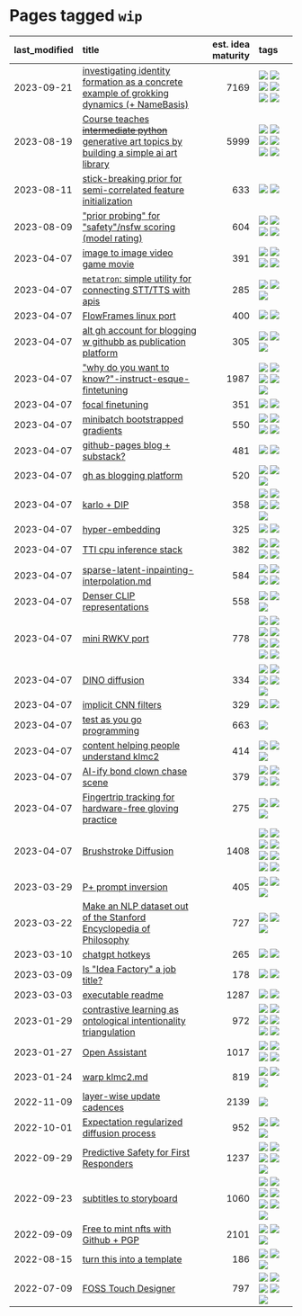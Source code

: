 # Pages tagged `wip`

|last_modified|title|est. idea maturity|tags
|:---|:---|---:|:---|
|2023-09-21|[investigating identity formation as a concrete example of grokking dynamics (+ NameBasis)](../identity_grokking_dynamics.md)|7169|[![](https://img.shields.io/badge/tag-alignment-b7fb0)](../tags/alignment.md) [![](https://img.shields.io/badge/tag-experimental-c4fb38)](../tags/experimental.md) [![](https://img.shields.io/badge/tag-interpretability-d548d8)](../tags/interpretability.md) [![](https://img.shields.io/badge/tag-publication-4db4d2)](../tags/publication.md) [![](https://img.shields.io/badge/tag-safety-f1c85)](../tags/safety.md) [![](https://img.shields.io/badge/tag-wip-6013c8)](../tags/wip.md)|
|2023-08-19|[Course teaches ~~intermediate python~~ generative art topics by building a simple ai art library](../Course_teaches_basic_python_by_building_a_simple_ai_art_library.md)|5999|[![](https://img.shields.io/badge/tag-curriculum-dad82b)](../tags/curriculum.md) [![](https://img.shields.io/badge/tag-education-5e378d)](../tags/education.md) [![](https://img.shields.io/badge/tag-from_issue-fe4dc)](../tags/from_issue.md) [![](https://img.shields.io/badge/tag-public_good-35d420)](../tags/public_good.md) [![](https://img.shields.io/badge/tag-publication-4db4d2)](../tags/publication.md) [![](https://img.shields.io/badge/tag-wip-6013c8)](../tags/wip.md)|
|2023-08-11|[stick-breaking prior for semi-correlated feature initialization](../stickbreaking-init.md)|633|[![](https://img.shields.io/badge/tag-experimental-c4fb38)](../tags/experimental.md) [![](https://img.shields.io/badge/tag-wip-6013c8)](../tags/wip.md)|
|2023-08-09|["prior probing" for "safety"/nsfw scoring (model rating)](../prior_probing.md)|604|[![](https://img.shields.io/badge/tag-alignment-b7fb0)](../tags/alignment.md) [![](https://img.shields.io/badge/tag-experimental-c4fb38)](../tags/experimental.md) [![](https://img.shields.io/badge/tag-mechanistic_interpretability-b25b5)](../tags/mechanistic_interpretability.md) [![](https://img.shields.io/badge/tag-wip-6013c8)](../tags/wip.md)|
|2023-04-07|[image to image video game movie](../img2img_video_game_movie.md)|391|[![](https://img.shields.io/badge/tag-animation-752fd7)](../tags/animation.md) [![](https://img.shields.io/badge/tag-prompting-48fb29)](../tags/prompting.md) [![](https://img.shields.io/badge/tag-tooling-ea1833)](../tags/tooling.md) [![](https://img.shields.io/badge/tag-wip-6013c8)](../tags/wip.md)|
|2023-04-07|[`metatron`: simple utility for connecting STT/TTS with apis](../metatron.md)|285|[![](https://img.shields.io/badge/tag-accessibility-d5ffe)](../tags/accessibility.md) [![](https://img.shields.io/badge/tag-tooling-ea1833)](../tags/tooling.md) [![](https://img.shields.io/badge/tag-wip-6013c8)](../tags/wip.md)|
|2023-04-07|[FlowFrames linux port](../flowframes-linux-port.md)|400|[![](https://img.shields.io/badge/tag-tooling-ea1833)](../tags/tooling.md) [![](https://img.shields.io/badge/tag-wip-6013c8)](../tags/wip.md)|
|2023-04-07|[alt gh account for blogging w githubb as publication platform](../alt_gh_account_for_blogging.md)|305|[![](https://img.shields.io/badge/tag-MILESTONE_POC-3b18a)](../tags/MILESTONE_POC.md) [![](https://img.shields.io/badge/tag-publication-4db4d2)](../tags/publication.md) [![](https://img.shields.io/badge/tag-wip-6013c8)](../tags/wip.md)|
|2023-04-07|["why do you want to know?"-instruct-esque-fintetuning](../whydoyouwantoknow.md)|1987|[![](https://img.shields.io/badge/tag-aiethics-2229ca)](../tags/aiethics.md) [![](https://img.shields.io/badge/tag-alignment-b7fb0)](../tags/alignment.md) [![](https://img.shields.io/badge/tag-dialogue-3b815)](../tags/dialogue.md) [![](https://img.shields.io/badge/tag-models-3c7f53)](../tags/models.md) [![](https://img.shields.io/badge/tag-wip-6013c8)](../tags/wip.md)|
|2023-04-07|[focal finetuning](../focal_finetuning.md)|351|[![](https://img.shields.io/badge/tag-tooling-ea1833)](../tags/tooling.md) [![](https://img.shields.io/badge/tag-wip-6013c8)](../tags/wip.md)|
|2023-04-07|[minibatch bootstrapped gradients](../minibatch-bootstrapped-gradients.md)|550|[![](https://img.shields.io/badge/tag-experimental-c4fb38)](../tags/experimental.md) [![](https://img.shields.io/badge/tag-optimization-90446b)](../tags/optimization.md) [![](https://img.shields.io/badge/tag-training-7c795e)](../tags/training.md) [![](https://img.shields.io/badge/tag-wip-6013c8)](../tags/wip.md)|
|2023-04-07|[github-pages blog + substack?](../gh-pages-blog-plus-substack.md)|481|[![](https://img.shields.io/badge/tag-tooling-ea1833)](../tags/tooling.md) [![](https://img.shields.io/badge/tag-wip-6013c8)](../tags/wip.md)|
|2023-04-07|[gh as blogging platform](../gh_as_blogging_platform.md)|520|[![](https://img.shields.io/badge/tag-publication-4db4d2)](../tags/publication.md) [![](https://img.shields.io/badge/tag-tooling-ea1833)](../tags/tooling.md) [![](https://img.shields.io/badge/tag-wip-6013c8)](../tags/wip.md)|
|2023-04-07|[karlo + DIP](../karlo-dip.md)|358|[![](https://img.shields.io/badge/tag-deepimageprior-1ee399)](../tags/deepimageprior.md) [![](https://img.shields.io/badge/tag-experimental-c4fb38)](../tags/experimental.md) [![](https://img.shields.io/badge/tag-image_generation-dd597e)](../tags/image_generation.md) [![](https://img.shields.io/badge/tag-prior-49fd1a)](../tags/prior.md) [![](https://img.shields.io/badge/tag-wip-6013c8)](../tags/wip.md)|
|2023-04-07|[hyper-embedding](../hyperembedding.md)|325|[![](https://img.shields.io/badge/tag-experimental-c4fb38)](../tags/experimental.md) [![](https://img.shields.io/badge/tag-wip-6013c8)](../tags/wip.md)|
|2023-04-07|[TTI cpu inference stack](../TTI-cpu-inference-stack.md)|382|[![](https://img.shields.io/badge/tag-accessibility-d5ffe)](../tags/accessibility.md) [![](https://img.shields.io/badge/tag-stability-12eec5)](../tags/stability.md) [![](https://img.shields.io/badge/tag-tooling-ea1833)](../tags/tooling.md) [![](https://img.shields.io/badge/tag-wip-6013c8)](../tags/wip.md)|
|2023-04-07|[sparse-latent-inpainting-interpolation.md](../sparse-latent-inpainting-interpolation.md)|584|[![](https://img.shields.io/badge/tag-animation-752fd7)](../tags/animation.md) [![](https://img.shields.io/badge/tag-prompting-48fb29)](../tags/prompting.md) [![](https://img.shields.io/badge/tag-tooling-ea1833)](../tags/tooling.md) [![](https://img.shields.io/badge/tag-wip-6013c8)](../tags/wip.md)|
|2023-04-07|[Denser CLIP representations](../denser-CLIP.md)|558|[![](https://img.shields.io/badge/tag-experimental-c4fb38)](../tags/experimental.md) [![](https://img.shields.io/badge/tag-tooling-ea1833)](../tags/tooling.md) [![](https://img.shields.io/badge/tag-wip-6013c8)](../tags/wip.md)|
|2023-04-07|[mini RWKV port](../rust_rwkv.md)|778|[![](https://img.shields.io/badge/tag-RNN-8fb3d)](../tags/RNN.md) [![](https://img.shields.io/badge/tag-completed-a68128)](../tags/completed.md) [![](https://img.shields.io/badge/tag-experimental-c4fb38)](../tags/experimental.md) [![](https://img.shields.io/badge/tag-ggml-8a140)](../tags/ggml.md) [![](https://img.shields.io/badge/tag-mobilenet-83cbca)](../tags/mobilenet.md) [![](https://img.shields.io/badge/tag-model_compression-7fe3bd)](../tags/model_compression.md) [![](https://img.shields.io/badge/tag-tooling-ea1833)](../tags/tooling.md) [![](https://img.shields.io/badge/tag-wip-6013c8)](../tags/wip.md)|
|2023-04-07|[DINO diffusion](../DINO-diffusion.md)|334|[![](https://img.shields.io/badge/tag-completed-a68128)](../tags/completed.md) [![](https://img.shields.io/badge/tag-experimental-c4fb38)](../tags/experimental.md) [![](https://img.shields.io/badge/tag-nerf-b5ec2c)](../tags/nerf.md) [![](https://img.shields.io/badge/tag-tooling-ea1833)](../tags/tooling.md) [![](https://img.shields.io/badge/tag-wip-6013c8)](../tags/wip.md)|
|2023-04-07|[implicit CNN filters](../implicit-cnn-filters.md)|329|[![](https://img.shields.io/badge/tag-experimental-c4fb38)](../tags/experimental.md) [![](https://img.shields.io/badge/tag-wip-6013c8)](../tags/wip.md)|
|2023-04-07|[test as you go programming](../adhd_test_as_you_go.md)|663|[![](https://img.shields.io/badge/tag-wip-6013c8)](../tags/wip.md)|
|2023-04-07|[content helping people understand klmc2](../explaining_klmc2.md)|414|[![](https://img.shields.io/badge/tag-meta-12f6d5)](../tags/meta.md) [![](https://img.shields.io/badge/tag-tooling-ea1833)](../tags/tooling.md) [![](https://img.shields.io/badge/tag-wip-6013c8)](../tags/wip.md)|
|2023-04-07|[AI-ify bond clown chase scene](../bond_clown_chase_scene.md)|379|[![](https://img.shields.io/badge/tag-animation-752fd7)](../tags/animation.md) [![](https://img.shields.io/badge/tag-experimental-c4fb38)](../tags/experimental.md) [![](https://img.shields.io/badge/tag-foundation-9c3a4a)](../tags/foundation.md) [![](https://img.shields.io/badge/tag-wip-6013c8)](../tags/wip.md)|
|2023-04-07|[Fingertrip tracking for hardware-free gloving practice](../fingertrip_tracking_for_hardware_free_gloveing_practice.md)|275|[![](https://img.shields.io/badge/tag-experimental-c4fb38)](../tags/experimental.md) [![](https://img.shields.io/badge/tag-tooling-ea1833)](../tags/tooling.md) [![](https://img.shields.io/badge/tag-wip-6013c8)](../tags/wip.md)|
|2023-04-07|[Brushstroke Diffusion](../brushstroke-diffusion.md)|1408|[![](https://img.shields.io/badge/tag-artisticstyletransfer-f14da)](../tags/artisticstyletransfer.md) [![](https://img.shields.io/badge/tag-creativity-1043a5)](../tags/creativity.md) [![](https://img.shields.io/badge/tag-deepgenerativemodeling-35b163)](../tags/deepgenerativemodeling.md) [![](https://img.shields.io/badge/tag-experimental-c4fb38)](../tags/experimental.md) [![](https://img.shields.io/badge/tag-image_processing-1eefac)](../tags/image_processing.md) [![](https://img.shields.io/badge/tag-modeltraining-3f9741)](../tags/modeltraining.md) [![](https://img.shields.io/badge/tag-painting-c6963e)](../tags/painting.md) [![](https://img.shields.io/badge/tag-wip-6013c8)](../tags/wip.md)|
|2023-03-29|[P+ prompt inversion](../p_plus_inversion.md)|405|[![](https://img.shields.io/badge/tag-prompting-48fb29)](../tags/prompting.md) [![](https://img.shields.io/badge/tag-tooling-ea1833)](../tags/tooling.md) [![](https://img.shields.io/badge/tag-wip-6013c8)](../tags/wip.md)|
|2023-03-22|[Make an NLP dataset out of the Stanford Encyclopedia of Philosophy](../sep_dataset.md)|727|[![](https://img.shields.io/badge/tag-dataset-1614f8)](../tags/dataset.md) [![](https://img.shields.io/badge/tag-publication-4db4d2)](../tags/publication.md) [![](https://img.shields.io/badge/tag-wip-6013c8)](../tags/wip.md)|
|2023-03-10|[chatgpt hotkeys](../chatgpt_hotkeys.md)|265|[![](https://img.shields.io/badge/tag-tooling-ea1833)](../tags/tooling.md) [![](https://img.shields.io/badge/tag-wip-6013c8)](../tags/wip.md)|
|2023-03-09|[Is "Idea Factory" a job title?](../idea_factory.md)|178|[![](https://img.shields.io/badge/tag-meta-12f6d5)](../tags/meta.md) [![](https://img.shields.io/badge/tag-wip-6013c8)](../tags/wip.md)|
|2023-03-03|[executable readme](../executable_readme.md)|1287|[![](https://img.shields.io/badge/tag-tooling-ea1833)](../tags/tooling.md) [![](https://img.shields.io/badge/tag-wip-6013c8)](../tags/wip.md)|
|2023-01-29|[contrastive learning as ontological intentionality triangulation](../contrastive_learning_as_ontological_intentionality_triangulation.md)|972|[![](https://img.shields.io/badge/tag-meta-12f6d5)](../tags/meta.md) [![](https://img.shields.io/badge/tag-philosophy-e6ab9)](../tags/philosophy.md) [![](https://img.shields.io/badge/tag-semiotics-abf295)](../tags/semiotics.md) [![](https://img.shields.io/badge/tag-synesthesia-97a75e)](../tags/synesthesia.md) [![](https://img.shields.io/badge/tag-theory-29349d)](../tags/theory.md) [![](https://img.shields.io/badge/tag-wip-6013c8)](../tags/wip.md)|
|2023-01-27|[Open Assistant](../open-assistant.md)|1017|[![](https://img.shields.io/badge/tag-accessibility-d5ffe)](../tags/accessibility.md) [![](https://img.shields.io/badge/tag-publicgood-82d6e)](../tags/publicgood.md) [![](https://img.shields.io/badge/tag-stability-12eec5)](../tags/stability.md) [![](https://img.shields.io/badge/tag-wip-6013c8)](../tags/wip.md)|
|2023-01-24|[warp klmc2.md](../warp_klmc2.md)|819|[![](https://img.shields.io/badge/tag-animation-752fd7)](../tags/animation.md) [![](https://img.shields.io/badge/tag-tooling-ea1833)](../tags/tooling.md) [![](https://img.shields.io/badge/tag-wip-6013c8)](../tags/wip.md)|
|2022-11-09|[layer-wise update cadences](../layer-wise-update-cadences.md)|2139|[![](https://img.shields.io/badge/tag-wip-6013c8)](../tags/wip.md)|
|2022-10-01|[Expectation regularized diffusion process](../expectation-regularized-diffusion.md)|952|[![](https://img.shields.io/badge/tag-experimental-c4fb38)](../tags/experimental.md) [![](https://img.shields.io/badge/tag-stability-12eec5)](../tags/stability.md) [![](https://img.shields.io/badge/tag-wip-6013c8)](../tags/wip.md)|
|2022-09-29|[Predictive Safety for First Responders](../safety-officer.md)|1237|[![](https://img.shields.io/badge/tag-completed-a68128)](../tags/completed.md) [![](https://img.shields.io/badge/tag-dataset-1614f8)](../tags/dataset.md) [![](https://img.shields.io/badge/tag-publication-4db4d2)](../tags/publication.md) [![](https://img.shields.io/badge/tag-publicgood-82d6e)](../tags/publicgood.md) [![](https://img.shields.io/badge/tag-wip-6013c8)](../tags/wip.md)|
|2022-09-23|[subtitles to storyboard](../subtitles-to-storyboard.md)|1060|[![](https://img.shields.io/badge/tag-accessibility-d5ffe)](../tags/accessibility.md) [![](https://img.shields.io/badge/tag-animation-752fd7)](../tags/animation.md) [![](https://img.shields.io/badge/tag-completed-a68128)](../tags/completed.md) [![](https://img.shields.io/badge/tag-open_source-b4243e)](../tags/open_source.md) [![](https://img.shields.io/badge/tag-prompting-48fb29)](../tags/prompting.md) [![](https://img.shields.io/badge/tag-tooling-ea1833)](../tags/tooling.md) [![](https://img.shields.io/badge/tag-wip-6013c8)](../tags/wip.md)|
|2022-09-09|[Free to mint nfts with Github + PGP](../free-to-mint-nfts_git_plus_pgp.md)|2101|[![](https://img.shields.io/badge/tag-publicgood-82d6e)](../tags/publicgood.md) [![](https://img.shields.io/badge/tag-tooling-ea1833)](../tags/tooling.md) [![](https://img.shields.io/badge/tag-wip-6013c8)](../tags/wip.md)|
|2022-08-15|[turn this into a template](../benchwarmers-template.md)|186|[![](https://img.shields.io/badge/tag-meta-12f6d5)](../tags/meta.md) [![](https://img.shields.io/badge/tag-tooling-ea1833)](../tags/tooling.md) [![](https://img.shields.io/badge/tag-wip-6013c8)](../tags/wip.md)|
|2022-07-09|[FOSS Touch Designer](../FOSS_touch_designer.md)|797|[![](https://img.shields.io/badge/tag-alignment-b7fb0)](../tags/alignment.md) [![](https://img.shields.io/badge/tag-animation-752fd7)](../tags/animation.md) [![](https://img.shields.io/badge/tag-publicgood-82d6e)](../tags/publicgood.md) [![](https://img.shields.io/badge/tag-tooling-ea1833)](../tags/tooling.md) [![](https://img.shields.io/badge/tag-wip-6013c8)](../tags/wip.md)|